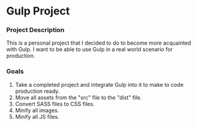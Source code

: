 Gulp Project
=============
### Project Description
This is a personal project that I decided to do to become more acquainted with Gulp. I want to be able to use Gulp in a real world scenario for production.

### Goals
1. Take a completed project and integrate Gulp into it to make to code production ready.
2. Move all assets from the "src" file to the "dist" file.
3. Convert SASS files to CSS files.
4. Minify all images.
5. Minify all JS files.